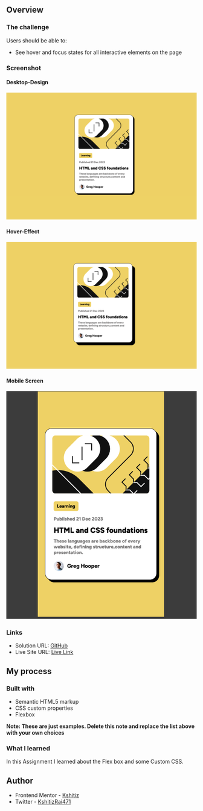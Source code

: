 

## Overview

### The challenge

Users should be able to:

- See hover and focus states for all interactive elements on the page

### Screenshot

#### Desktop-Design
![ScreenShot](./assets/images/desktop.png)

#### Hover-Effect
![Hover](./assets/images/hover.png)

#### Mobile Screen
![Mobile](./assets/images/mobile.png)


### Links

- Solution URL: [GitHub](https://github.com/Kshitiz42069/frontend-mentor-Template)
- Live Site URL: [Live Link](https://kshitiz42069.github.io/frontend-mentor-Template/)

## My process

### Built with

- Semantic HTML5 markup
- CSS custom properties
- Flexbox

**Note: These are just examples. Delete this note and replace the list above with your own choices**

### What I learned

In this Assignment I learned about the Flex box and some Custom CSS.




## Author

- Frontend Mentor - [Kshitiz](https://www.frontendmentor.io/profile/Kshitiz42069)
- Twitter - [KshitizRai471](https://twitter.com/KshitizRai471)



